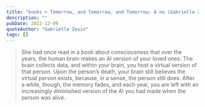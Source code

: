 ```yaml
---
title: "books > Tomorrow, and Tomorrow, and Tomorrow: A no (Gabrielle Zevin)"
description: ""
pubDate: 2022-12-09
quoteAuthor: "Gabrielle Zevin"
tags: []
---
```


> She had once read in a book about consciousness that over the years, the human brain makes an AI version of your loved ones. The brain collects data, and within your brain, you host a virtual version of that person. Upon the person’s death, your brain still believes the virtual person exists, because, in a sense, the person still does. After a while, though, the memory fades, and each year, you are left with an increasingly diminished version of the AI you had made when the person was alive.